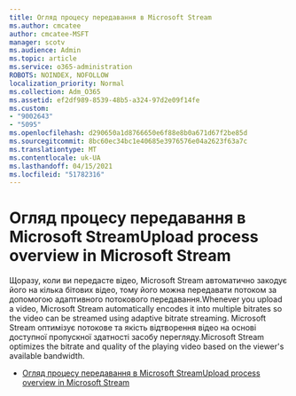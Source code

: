 ```yaml
---
title: Огляд процесу передавання в Microsoft Stream
ms.author: cmcatee
author: cmcatee-MSFT
manager: scotv
ms.audience: Admin
ms.topic: article
ms.service: o365-administration
ROBOTS: NOINDEX, NOFOLLOW
localization_priority: Normal
ms.collection: Adm_O365
ms.assetid: ef2df989-8539-48b5-a324-97d2e09f14fe
ms.custom:
- "9002643"
- "5095"
ms.openlocfilehash: d290650a1d8766650e6f88e8b0a671d67f2be85d
ms.sourcegitcommit: 8bc60ec34bc1e40685e3976576e04a2623f63a7c
ms.translationtype: MT
ms.contentlocale: uk-UA
ms.lasthandoff: 04/15/2021
ms.locfileid: "51782316"
---
```

# <a name="upload-process-overview-in-microsoft-stream"></a><span data-ttu-id="fcc32-102">Огляд процесу передавання в Microsoft Stream</span><span class="sxs-lookup"><span data-stu-id="fcc32-102">Upload process overview in Microsoft Stream</span></span>

<span data-ttu-id="fcc32-103">Щоразу, коли ви передасте відео, Microsoft Stream автоматично закодує його на кілька бітових відео, тому його можна передавати потоком за допомогою адаптивного потокового передавання.</span><span class="sxs-lookup"><span data-stu-id="fcc32-103">Whenever you upload a video, Microsoft Stream automatically encodes it into multiple bitrates so the video can be streamed using adaptive bitrate streaming.</span></span> <span data-ttu-id="fcc32-104">Microsoft Stream оптимізує потокове та якість відтворення відео на основі доступної пропускної здатності засобу перегляду.</span><span class="sxs-lookup"><span data-stu-id="fcc32-104">Microsoft Stream optimizes the bitrate and quality of the playing video based on the viewer's available bandwidth.</span></span>

- [<span data-ttu-id="fcc32-105">Огляд процесу передавання в Microsoft Stream</span><span class="sxs-lookup"><span data-stu-id="fcc32-105">Upload process overview in Microsoft Stream</span></span>](https://docs.microsoft.com/stream/upload-process-overview)
